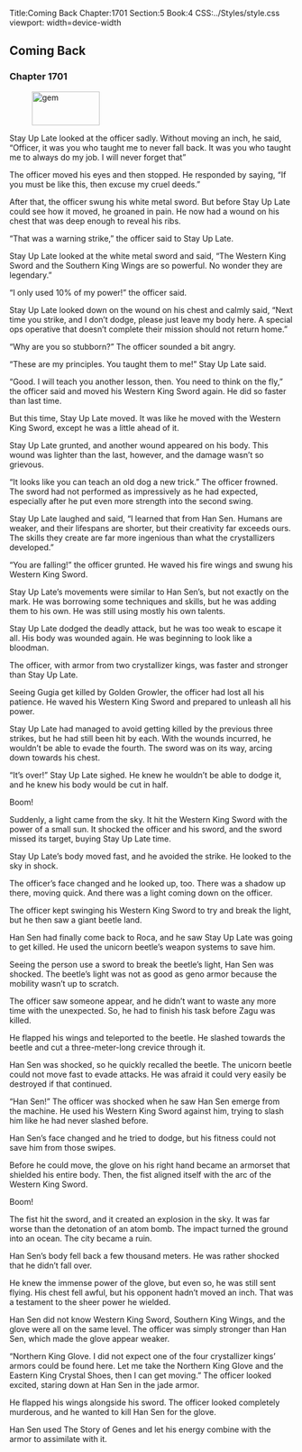 Title:Coming Back 
Chapter:1701 
Section:5 
Book:4 
CSS:../Styles/style.css 
viewport: width=device-width
  
## Coming Back
### Chapter 1701
  
<figure>
	<img src="../Images/gem.gif" alt="gem" id="gem" width="120" height="60" />
</figure>
  

  
Stay Up Late looked at the officer sadly. Without moving an inch, he said, “Officer, it was you who taught me to never fall back. It was you who taught me to always do my job. I will never forget that”

The officer moved his eyes and then stopped. He responded by saying, “If you must be like this, then excuse my cruel deeds.”

After that, the officer swung his white metal sword. But before Stay Up Late could see how it moved, he groaned in pain. He now had a wound on his chest that was deep enough to reveal his ribs.

“That was a warning strike,” the officer said to Stay Up Late.

Stay Up Late looked at the white metal sword and said, “The Western King Sword and the Southern King Wings are so powerful. No wonder they are legendary.”

“I only used 10% of my power!” the officer said.

Stay Up Late looked down on the wound on his chest and calmly said, “Next time you strike, and I don’t dodge, please just leave my body here. A special ops operative that doesn’t complete their mission should not return home.”

“Why are you so stubborn?” The officer sounded a bit angry.

“These are my principles. You taught them to me!” Stay Up Late said.

“Good. I will teach you another lesson, then. You need to think on the fly,” the officer said and moved his Western King Sword again. He did so faster than last time.

But this time, Stay Up Late moved. It was like he moved with the Western King Sword, except he was a little ahead of it.

Stay Up Late grunted, and another wound appeared on his body. This wound was lighter than the last, however, and the damage wasn’t so grievous.

“It looks like you can teach an old dog a new trick.” The officer frowned. The sword had not performed as impressively as he had expected, especially after he put even more strength into the second swing.

Stay Up Late laughed and said, “I learned that from Han Sen. Humans are weaker, and their lifespans are shorter, but their creativity far exceeds ours. The skills they create are far more ingenious than what the crystallizers developed.”

“You are falling!” the officer grunted. He waved his fire wings and swung his Western King Sword.

Stay Up Late’s movements were similar to Han Sen’s, but not exactly on the mark. He was borrowing some techniques and skills, but he was adding them to his own. He was still using mostly his own talents.

Stay Up Late dodged the deadly attack, but he was too weak to escape it all. His body was wounded again. He was beginning to look like a bloodman.

The officer, with armor from two crystallizer kings, was faster and stronger than Stay Up Late.

Seeing Gugia get killed by Golden Growler, the officer had lost all his patience. He waved his Western King Sword and prepared to unleash all his power.

Stay Up Late had managed to avoid getting killed by the previous three strikes, but he had still been hit by each. With the wounds incurred, he wouldn’t be able to evade the fourth. The sword was on its way, arcing down towards his chest.

“It’s over!” Stay Up Late sighed. He knew he wouldn’t be able to dodge it, and he knew his body would be cut in half.

Boom!

Suddenly, a light came from the sky. It hit the Western King Sword with the power of a small sun. It shocked the officer and his sword, and the sword missed its target, buying Stay Up Late time.

Stay Up Late’s body moved fast, and he avoided the strike. He looked to the sky in shock.

The officer’s face changed and he looked up, too. There was a shadow up there, moving quick. And there was a light coming down on the officer.

The officer kept swinging his Western King Sword to try and break the light, but he then saw a giant beetle land.

Han Sen had finally come back to Roca, and he saw Stay Up Late was going to get killed. He used the unicorn beetle’s weapon systems to save him.

Seeing the person use a sword to break the beetle’s light, Han Sen was shocked. The beetle’s light was not as good as geno armor because the mobility wasn’t up to scratch.

The officer saw someone appear, and he didn’t want to waste any more time with the unexpected. So, he had to finish his task before Zagu was killed.

He flapped his wings and teleported to the beetle. He slashed towards the beetle and cut a three-meter-long crevice through it.

Han Sen was shocked, so he quickly recalled the beetle. The unicorn beetle could not move fast to evade attacks. He was afraid it could very easily be destroyed if that continued.

“Han Sen!” The officer was shocked when he saw Han Sen emerge from the machine. He used his Western King Sword against him, trying to slash him like he had never slashed before.

Han Sen’s face changed and he tried to dodge, but his fitness could not save him from those swipes.

Before he could move, the glove on his right hand became an armorset that shielded his entire body. Then, the fist aligned itself with the arc of the Western King Sword.

Boom!

The fist hit the sword, and it created an explosion in the sky. It was far worse than the detonation of an atom bomb. The impact turned the ground into an ocean. The city became a ruin.

Han Sen’s body fell back a few thousand meters. He was rather shocked that he didn’t fall over.

He knew the immense power of the glove, but even so, he was still sent flying. His chest fell awful, but his opponent hadn’t moved an inch. That was a testament to the sheer power he wielded.

Han Sen did not know Western King Sword, Southern King Wings, and the glove were all on the same level. The officer was simply stronger than Han Sen, which made the glove appear weaker.

“Northern King Glove. I did not expect one of the four crystallizer kings’ armors could be found here. Let me take the Northern King Glove and the Eastern King Crystal Shoes, then I can get moving.” The officer looked excited, staring down at Han Sen in the jade armor.

He flapped his wings alongside his sword. The officer looked completely murderous, and he wanted to kill Han Sen for the glove.

Han Sen used The Story of Genes and let his energy combine with the armor to assimilate with it.